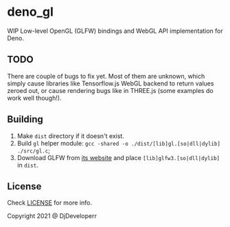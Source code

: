 # deno_gl

WIP Low-level OpenGL (GLFW) bindings and WebGL API implementation for Deno.

## TODO

There are couple of bugs to fix yet. Most of them are unknown, which simply
cause libraries like Tensorflow.js WebGL backend to return values zeroed
out, or cause rendering bugs like in THREE.js (some examples do work well though!).

## Building

1. Make `dist` directory if it doesn't exist.
2. Build `gl` helper module:
   `gcc -shared -o ./dist/[lib]gl.[so|dll|dylib] ./src/gl.c`;
3. Download GLFW from [its website](https://www.glfw.org/) and place
   `[lib]glfw3.[so|dll|dylib]` in `dist`.

## License

Check [LICENSE](LICENSE) for more info.

Copyright 2021 @ DjDeveloperr
